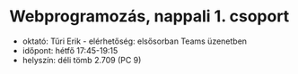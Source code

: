 # Webprogramozás, nappali 1. csoport

- oktató: Tűri Erik - elérhetőség: elsősorban Teams üzenetben
- időpont: hétfő 17:45-19:15
- helyszín: déli tömb 2.709 (PC 9)